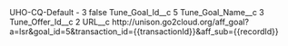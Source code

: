 <?xml version="1.0" encoding="UTF-8"?>
<CustomMetadata xmlns="http://soap.sforce.com/2006/04/metadata" xmlns:xsi="http://www.w3.org/2001/XMLSchema-instance" xmlns:xsd="http://www.w3.org/2001/XMLSchema">
    <label>UHO-CQ-Default - 3</label>
    <protected>false</protected>
    <values>
        <field>Tune_Goal_Id__c</field>
        <value xsi:type="xsd:string">5</value>
    </values>
    <values>
        <field>Tune_Goal_Name__c</field>
        <value xsi:type="xsd:string">3</value>
    </values>
    <values>
        <field>Tune_Offer_Id__c</field>
        <value xsi:type="xsd:string">2</value>
    </values>
    <values>
        <field>URL__c</field>
        <value xsi:type="xsd:string">http://unison.go2cloud.org/aff_goal?a=lsr&amp;goal_id=5&amp;transaction_id={{transactionId}}&amp;aff_sub={{recordId}}</value>
    </values>
</CustomMetadata>

